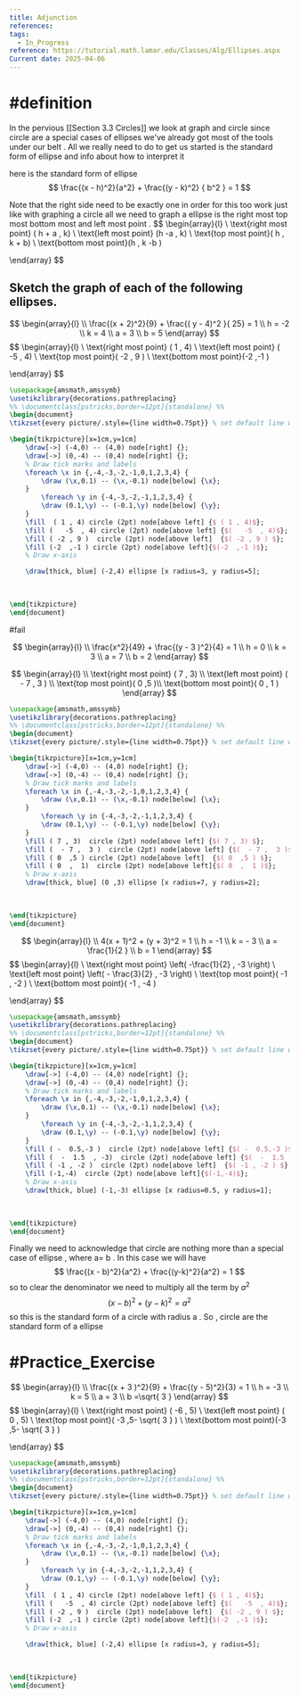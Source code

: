 ```yaml
---
title: Adjunction
references: 
tags:
  - In_Progress
reference: https://tutorial.math.lamar.edu/Classes/Alg/Ellipses.aspx
Current date: 2025-04-06
---
```

# #definition 
In the pervious [[Section 3.3  Circles]] we look at graph and circle since circle are a special cases of ellipses we've already got most of the tools under our belt . All we really need to do to get us started is the standard form of ellipse and info about how to interpret it 

here is the standard form of ellipse 
$$
\frac{(x -  h)^2}{a^2} + \frac{(y  - k)^2} { b^2 }   = 1 
$$

Note that  the right side need to be exactly one in order for this too work 
just like with graphing a circle all we need to graph a ellipse is the right most top most bottom most and left most point . 
$$
\begin{array}{l} \\
\text{right most point} ( h + a , k) \\
\text{left most point} (h   -a  , k)
 \\
\text{top most point}( h , k + b)
 \\
\text{bottom most point}(h  , k -b )

\end{array}
$$
## Sketch the graph of each of the following ellipses.

$$
\begin{array}{l} \\
\frac{(x + 2)^2}{9}  +  \frac{( y - 4)^2 }{ 25}  =  1  \\
h    =  -2   \\
k =  4   \\
a  =  3   \\
b   = 5 
\end{array}
$$
$$
\begin{array}{l} \\
\text{right most point} ( 1 , 4) \\
\text{left most point} (   -5  , 4)
 \\
\text{top most point}( -2 , 9 )
 \\
\text{bottom most point}(-2  ,-1 )

\end{array}
$$



```tikz
\usepackage{amsmath,amssymb}
\usetikzlibrary{decorations.pathreplacing}
%% \documentclass[pstricks,border=12pt]{standalone} %%
\begin{document}
\tikzset{every picture/.style={line width=0.75pt}} % set default line width

\begin{tikzpicture}[x=1cm,y=1cm]
    \draw[->] (-4,0) -- (4,0) node[right] {};
    \draw[->] (0,-4) -- (0,4) node[right] {};
    % Draw tick marks and labels
    \foreach \x in {,-4,-3,-2,-1,0,1,2,3,4} {
        \draw (\x,0.1) -- (\x,-0.1) node[below] {\x};
    }
        \foreach \y in {-4,-3,-2,-1,1,2,3,4} {
        \draw (0.1,\y) -- (-0.1,\y) node[below] {\y};
    } 
	\fill  ( 1 , 4) circle (2pt) node[above left] {$ ( 1 , 4)$};
	\fill (   -5  , 4) circle (2pt) node[above left] {$(   -5  , 4)$};
	\fill ( -2 , 9 )  circle (2pt) node[above left]  {$( -2 , 9 ) $};
	\fill (-2  ,-1 ) circle (2pt) node[above left]{$(-2  ,-1 )$};
    % Draw x-axis

	\draw[thick, blue] (-2,4) ellipse [x radius=3, y radius=5];

    
                    
\end{tikzpicture}
\end{document}
```



#fail 

$$
\begin{array}{l} \\
\frac{x^2}{49} + \frac{(y  - 3 )^2}{4}   =  1   \\
h  =  0   \\
k   = 3  \\
 a =  7   \\
b = 2  
\end{array}
$$ 

$$
\begin{array}{l} \\
\text{right most point} ( 7 , 3) \\
\text{left most point} (  - 7 ,  3 )
 \\
\text{top most point}( 0  ,5 )\\
\text{bottom most point}( 0  ,  1 )
\end{array}
$$



```tikz
\usepackage{amsmath,amssymb}
\usetikzlibrary{decorations.pathreplacing}
%% \documentclass[pstricks,border=12pt]{standalone} %%
\begin{document}
\tikzset{every picture/.style={line width=0.75pt}} % set default line width

\begin{tikzpicture}[x=1cm,y=1cm]
    \draw[->] (-4,0) -- (4,0) node[right] {};
    \draw[->] (0,-4) -- (0,4) node[right] {};
    % Draw tick marks and labels
    \foreach \x in {,-4,-3,-2,-1,0,1,2,3,4} {
        \draw (\x,0.1) -- (\x,-0.1) node[below] {\x};
    }
        \foreach \y in {-4,-3,-2,-1,1,2,3,4} {
        \draw (0.1,\y) -- (-0.1,\y) node[below] {\y};
    } 
	\fill ( 7 , 3)  circle (2pt) node[above left] {$( 7 , 3) $};
	\fill (  - 7 ,  3 )  circle (2pt) node[above left] {$(  - 7 ,  3 )$};
	\fill ( 0  ,5 ) circle (2pt) node[above left]  {$( 0  ,5 ) $};
	\fill ( 0  ,  1)  circle (2pt) node[above left]{$( 0  ,  1 )$};
    % Draw x-axis
	\draw[thick, blue] (0 ,3) ellipse [x radius=7, y radius=2];

    
                    
\end{tikzpicture}
\end{document}
```






$$
\begin{array}{l}  \\
4(x   + 1)^2  +  (y  +  3)^2 =  1  \\
h    =    -1  \\
k =  - 3 \\
a  =  \frac{1}{2 }  \\
b   = 1 
\end{array}
$$
$$
\begin{array}{l} \\
\text{right most point} \left(   -\frac{1}{2} ,  -3 \right) \\
\text{left most point} \left( - \frac{3}{2}  , -3  \right)
 \\
\text{top most point}( -1 , -2 )
 \\
\text{bottom most point}( -1  , -4 )

\end{array}
$$



```tikz
\usepackage{amsmath,amssymb}
\usetikzlibrary{decorations.pathreplacing}
%% \documentclass[pstricks,border=12pt]{standalone} %%
\begin{document}
\tikzset{every picture/.style={line width=0.75pt}} % set default line width

\begin{tikzpicture}[x=1cm,y=1cm]
    \draw[->] (-4,0) -- (4,0) node[right] {};
    \draw[->] (0,-4) -- (0,4) node[right] {};
    % Draw tick marks and labels
    \foreach \x in {,-4,-3,-2,-1,0,1,2,3,4} {
        \draw (\x,0.1) -- (\x,-0.1) node[below] {\x};
    }
        \foreach \y in {-4,-3,-2,-1,1,2,3,4} {
        \draw (0.1,\y) -- (-0.1,\y) node[below] {\y};
    } 
	\fill ( -  0.5,-3 )  circle (2pt) node[above left] {$( -  0.5,-3 )$};
	\fill (  -  1.5  , -3)  circle (2pt) node[above left] {$(  -  1.5  , -3)$};
	\fill ( -1 , -2 )  circle (2pt) node[above left]  {$( -1 , -2 ) $};
	\fill (-1,-4)  circle (2pt) node[above left]{$(-1,-4)$};
    % Draw x-axis
	\draw[thick, blue] (-1,-3) ellipse [x radius=0.5, y radius=1];

    
                    
\end{tikzpicture}
\end{document}
```

Finally we need to acknowledge that circle are nothing more than a special case of ellipse  , where a= b  . In this case we will have 
$$
\frac{(x - b)^2}{a^2} + \frac{(y-k)^2}{a^2} =  1
$$
so to clear the denominator we need  to  multiply  all the term by $a^2$
$$
(x - b)^2+ (y-k)^2 = a^2 
$$
so this is the standard form of  a circle with radius a . So , circle are the standard form of a ellipse 


# #Practice_Exercise  


$$
\begin{array}{l} \\
\frac{(x  + 3 )^2}{9} + \frac{(y - 5)^2}{3}   = 1  \\
h =  -3   \\
k  = 5   \\
a  = 3   \\
b  =\sqrt{ 3 }
\end{array}
$$
$$
\begin{array}{l} \\
\text{right most point} (  -6 , 5) \\
\text{left most point} (   0  , 5)
 \\
\text{top most point}( -3 ,5-  \sqrt{ 3 } )
 \\
\text{bottom most point}(-3 ,5- \sqrt{ 3 } )

\end{array}
$$



```tikz
\usepackage{amsmath,amssymb}
\usetikzlibrary{decorations.pathreplacing}
%% \documentclass[pstricks,border=12pt]{standalone} %%
\begin{document}
\tikzset{every picture/.style={line width=0.75pt}} % set default line width

\begin{tikzpicture}[x=1cm,y=1cm]
    \draw[->] (-4,0) -- (4,0) node[right] {};
    \draw[->] (0,-4) -- (0,4) node[right] {};
    % Draw tick marks and labels
    \foreach \x in {,-4,-3,-2,-1,0,1,2,3,4} {
        \draw (\x,0.1) -- (\x,-0.1) node[below] {\x};
    }
        \foreach \y in {-4,-3,-2,-1,1,2,3,4} {
        \draw (0.1,\y) -- (-0.1,\y) node[below] {\y};
    } 
	\fill  ( 1 , 4) circle (2pt) node[above left] {$ ( 1 , 4)$};
	\fill (   -5  , 4) circle (2pt) node[above left] {$(   -5  , 4)$};
	\fill ( -2 , 9 )  circle (2pt) node[above left]  {$( -2 , 9 ) $};
	\fill (-2  ,-1 ) circle (2pt) node[above left]{$(-2  ,-1 )$};
    % Draw x-axis

	\draw[thick, blue] (-2,4) ellipse [x radius=3, y radius=5];

    
                    
\end{tikzpicture}
\end{document}
```


